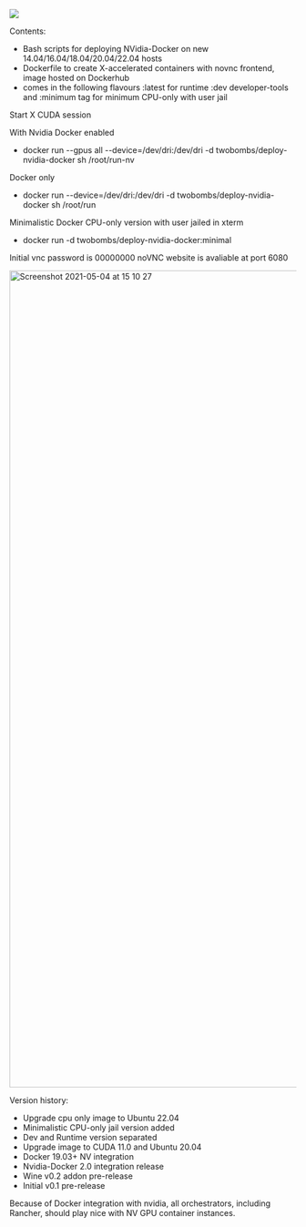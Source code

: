 ![](https://img.shields.io/docker/automated/jrottenberg/ffmpeg.svg)

Contents:

- Bash scripts for deploying NVidia-Docker on new 14.04/16.04/18.04/20.04/22.04 hosts
- Dockerfile to create X-accelerated containers with novnc frontend, image hosted on Dockerhub
- comes in the following flavours :latest for runtime :dev developer-tools and :minimum tag for minimum CPU-only with user jail

Start X CUDA session

With Nvidia Docker enabled
- docker run --gpus all --device=/dev/dri:/dev/dri -d twobombs/deploy-nvidia-docker sh /root/run-nv

Docker only
- docker run --device=/dev/dri:/dev/dri -d twobombs/deploy-nvidia-docker sh /root/run

Minimalistic Docker CPU-only version with user jailed in xterm
- docker run -d twobombs/deploy-nvidia-docker:minimal

Initial vnc password is 00000000
noVNC website is avaliable at port 6080

<img width="1435" alt="Screenshot 2021-05-04 at 15 10 27" src="https://user-images.githubusercontent.com/12692227/117008533-21d79280-aceb-11eb-993a-efa7d1123a1f.png">

Version history:
- Upgrade cpu only image to Ubuntu 22.04
- Minimalistic CPU-only jail version added
- Dev and Runtime version separated
- Upgrade image to CUDA 11.0 and Ubuntu 20.04
- Docker 19.03+ NV integration
- Nvidia-Docker 2.0 integration release
- Wine v0.2 addon pre-release
- Initial v0.1 pre-release

Because of Docker integration with nvidia, all orchestrators, including Rancher, should play nice with NV GPU container instances.
